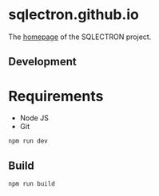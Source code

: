 # sqlectron.github.io

The [homepage](https://sqlectron.github.io) of the SQLECTRON project.

## Development

# Requirements
- Node JS
- Git

```shell
npm run dev
```

## Build

```shell
npm run build
```
